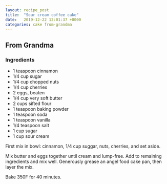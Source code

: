```yaml
---
layout: recipe_post
title:  "Sour cream coffee cake"
date:   2019-12-22 12:01:37 +0000
categories: cake from-grandma
---
```


## From Grandma
### Ingredients
* 1 teaspoon cinnamon
* 1/4 cup sugar
* 1/4 cup chopped nuts
* 1/4 cup cherries
* 2 eggs, beaten
* 1/4 cup very soft butter
* 2 cups sifted flour
* 1 teaspoon baking powder
* 1 teaspoon soda
* 1 teaspoon vanilla
* 1/4 teaspoon salt 
* 1 cup sugar
* 1 cup sour cream


First mix in bowl: cinnamon, 1/4 cup suggar, nuts, cherries, and set aside.


Mix butter and eggs together until cream and lump-free. Add to remaining ingredients and mix well. Generously grease an angel food cake pan, then layer the mix.


 Bake 350F for 40 minutes.
